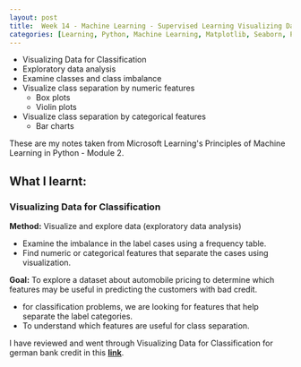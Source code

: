 ```yaml
---
layout: post
title:  Week 14 - Machine Learning - Supervised Learning Visualizing Data for Classification for german bank credit from Principles of M.L. Python by Microsoft Learning
categories: [Learning, Python, Machine Learning, Matplotlib, Seaborn, Pandas]
---
```


- Visualizing Data for Classification
- Exploratory data analysis
- Examine classes and class imbalance
- Visualize class separation by numeric features
    - Box plots
    - Violin plots
- Visualize class separation by categorical features
    - Bar charts      

These are my notes taken from Microsoft Learning's Principles of Machine Learning in Python - Module 2.

## What I learnt:  

### Visualizing Data for Classification

**Method:** Visualize and explore data (exploratory data analysis) 
- Examine the imbalance in the label cases using a frequency table.
- Find numeric or categorical features that separate the cases using visualization.

**Goal:** To explore a dataset about automobile pricing to determine which features may be useful in predicting the customers with bad credit. 
- for classification problems, we are looking for features that help separate the label categories.
- To understand which features are useful for class separation.

I have reviewed and went through  Visualizing Data for Classification for german bank credit in this [**link**](https://github.com/liawbeile/liawbeile.github.io/blob/master/documents/visualizing_german_credit_data_for_classification.ipynb).